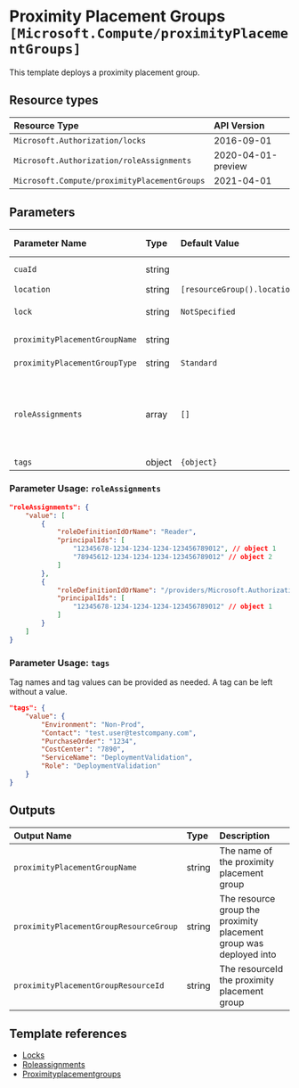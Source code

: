 # Proximity Placement Groups `[Microsoft.Compute/proximityPlacementGroups]`

This template deploys a proximity placement group.

## Resource types

| Resource Type | API Version |
| :-- | :-- |
| `Microsoft.Authorization/locks` | 2016-09-01 |
| `Microsoft.Authorization/roleAssignments` | 2020-04-01-preview |
| `Microsoft.Compute/proximityPlacementGroups` | 2021-04-01 |

## Parameters

| Parameter Name | Type | Default Value | Possible Values | Description |
| :-- | :-- | :-- | :-- | :-- |
| `cuaId` | string |  |  | Optional. Customer Usage Attribution ID (GUID). This GUID must be previously registered |
| `location` | string | `[resourceGroup().location]` |  | Optional. Resource location. |
| `lock` | string | `NotSpecified` | `[CanNotDelete, NotSpecified, ReadOnly]` | Optional. Specify the type of lock. |
| `proximityPlacementGroupName` | string |  |  | Required. The name of the proximity placement group that is being created. |
| `proximityPlacementGroupType` | string | `Standard` | `[Standard, Ultra]` | Optional. Specifies the type of the proximity placement group. |
| `roleAssignments` | array | `[]` |  | Optional. Array of role assignment objects that contain the 'roleDefinitionIdOrName' and 'principalId' to define RBAC role assignments on this resource. In the roleDefinitionIdOrName attribute, you can provide either the display name of the role definition, or its fully qualified ID in the following format: '/providers/Microsoft.Authorization/roleDefinitions/c2f4ef07-c644-48eb-af81-4b1b4947fb11' |
| `tags` | object | `{object}` |  | Optional. Tags of the proximity placement group resource. |

### Parameter Usage: `roleAssignments`

```json
"roleAssignments": {
    "value": [
        {
            "roleDefinitionIdOrName": "Reader",
            "principalIds": [
                "12345678-1234-1234-1234-123456789012", // object 1
                "78945612-1234-1234-1234-123456789012" // object 2
            ]
        },
        {
            "roleDefinitionIdOrName": "/providers/Microsoft.Authorization/roleDefinitions/c2f4ef07-c644-48eb-af81-4b1b4947fb11",
            "principalIds": [
                "12345678-1234-1234-1234-123456789012" // object 1
            ]
        }
    ]
}
```

### Parameter Usage: `tags`

Tag names and tag values can be provided as needed. A tag can be left without a value.

```json
"tags": {
    "value": {
        "Environment": "Non-Prod",
        "Contact": "test.user@testcompany.com",
        "PurchaseOrder": "1234",
        "CostCenter": "7890",
        "ServiceName": "DeploymentValidation",
        "Role": "DeploymentValidation"
    }
}
```

## Outputs

| Output Name | Type | Description |
| :-- | :-- | :-- |
| `proximityPlacementGroupName` | string | The name of the proximity placement group |
| `proximityPlacementGroupResourceGroup` | string | The resource group the proximity placement group was deployed into |
| `proximityPlacementGroupResourceId` | string | The resourceId the proximity placement group |

## Template references

- [Locks](https://docs.microsoft.com/en-us/azure/templates/Microsoft.Authorization/2016-09-01/locks)
- [Roleassignments](https://docs.microsoft.com/en-us/azure/templates/Microsoft.Authorization/2020-04-01-preview/roleAssignments)
- [Proximityplacementgroups](https://docs.microsoft.com/en-us/azure/templates/Microsoft.Compute/2021-04-01/proximityPlacementGroups)
